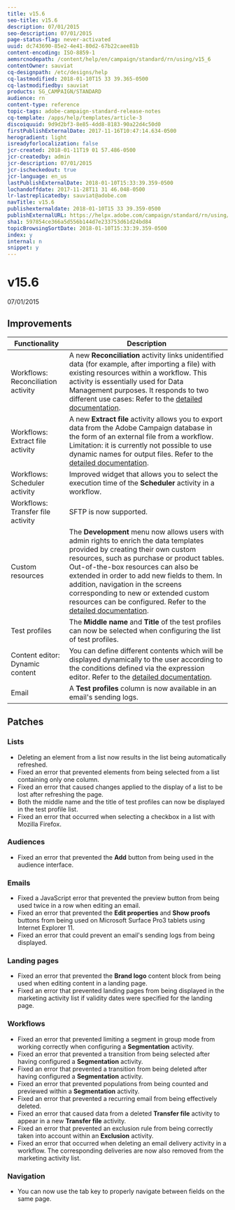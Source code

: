 ```yaml
---
title: v15.6
seo-title: v15.6
description: 07/01/2015
seo-description: 07/01/2015
page-status-flag: never-activated
uuid: dc743690-85e2-4e41-80d2-67b22caee81b
content-encoding: ISO-8859-1
aemsrcnodepath: /content/help/en/campaign/standard/rn/using/v15_6
contentOwner: sauviat
cq-designpath: /etc/designs/help
cq-lastmodified: 2018-01-10T15 33 39.365-0500
cq-lastmodifiedby: sauviat
products: SG_CAMPAIGN/STANDARD
audience: rn
content-type: reference
topic-tags: adobe-campaign-standard-release-notes
cq-template: /apps/help/templates/article-3
discoiquuid: 9d9d2bf3-8e85-4dd8-8183-90a22d4c50d0
firstPublishExternalDate: 2017-11-16T10:47:14.634-0500
herogradient: light
isreadyforlocalization: false
jcr-created: 2018-01-11T19 01 57.486-0500
jcr-createdby: admin
jcr-description: 07/01/2015
jcr-ischeckedout: true
jcr-language: en_us
lastPublishExternalDate: 2018-01-10T15:33:39.359-0500
lochandoffdate: 2017-11-28T11 31 46.048-0500
lr-lastreplicatedby: sauviat@adobe.com
navTitle: v15.6
publishexternaldate: 2018-01-10T15 33 39.359-0500
publishExternalURL: https://helpx.adobe.com/campaign/standard/rn/using/v15_6.html
sha1: 597854ce366a5d556b144d7e233753d61d24bd84
topicBrowsingSortDate: 2018-01-10T15:33:39.359-0500
index: y
internal: n
snippet: y
---
```


# v15.6

07/01/2015

## Improvements

|  Functionality  | Description  |
|---|---|
|  Workflows: Reconciliation activity  | A new **Reconciliation** activity links unidentified data (for example, after importing a file) with existing resources within a workflow. This activity is essentially used for Data Management purposes. It responds to two different use cases: Refer to the [detailed documentation](../../automating/using/reconciliation.md).  |
|  Workflows: Extract file activity  | A new **Extract file** activity allows you to export data from the Adobe Campaign database in the form of an external file from a workflow. Limitation: it is currently not possible to use dynamic names for output files. Refer to the [detailed documentation](../../automating/using/extract-file.md).  |
|  Workflows: Scheduler activity  | Improved widget that allows you to select the execution time of the **Scheduler** activity in a workflow.  |
|  Workflows: Transfer file activity  | SFTP is now supported.  |
|  Custom resources  | The **Development** menu now allows users with admin rights to enrich the data templates provided by creating their own custom resources, such as purchase or product tables. Out-of-the-box resources can also be extended in order to add new fields to them. In addition, navigation in the screens corresponding to new or extended custom resources can be configured. Refer to the [detailed documentation](../../developing/using/data-model-concepts.md).  |
|  Test profiles  | The **Middle name** and **Title** of the test profiles can now be selected when configuring the list of test profiles.  |
|  Content editor: Dynamic content  | You can define different contents which will be displayed dynamically to the user according to the conditions defined via the expression editor. Refer to the [detailed documentation](../../designing/using/defining-dynamic-content.md).  |
|  Email  | A **Test profiles** column is now available in an email's sending logs.  |

## Patches

### Lists

* Deleting an element from a list now results in the list being automatically refreshed.
* Fixed an error that prevented elements from being selected from a list containing only one column.
* Fixed an error that caused changes applied to the display of a list to be lost after refreshing the page.
* Both the middle name and the title of test profiles can now be displayed in the test profile list.
* Fixed an error that occurred when selecting a checkbox in a list with Mozilla Firefox.

### Audiences

* Fixed an error that prevented the **Add** button from being used in the audience interface.

### Emails

* Fixed a JavaScript error that prevented the preview button from being used twice in a row when editing an email.
* Fixed an error that prevented the **Edit properties** and **Show proofs** buttons from being used on Microsoft Surface Pro3 tablets using Internet Explorer 11.
* Fixed an error that could prevent an email's sending logs from being displayed.

### Landing pages

* Fixed an error that prevented the **Brand logo** content block from being used when editing content in a landing page. 
* Fixed an error that prevented landing pages from being displayed in the marketing activity list if validity dates were specified for the landing page.

### Workflows

* Fixed an error that prevented limiting a segment in group mode from working correctly when configuring a **Segmentation** activity. 
* Fixed an error that prevented a transition from being selected after having configured a **Segmentation** activity.
* Fixed an error that prevented a transition from being deleted after having configured a **Segmentation** activity.
* Fixed an error that prevented populations from being counted and previewed within a **Segmentation** activity.
* Fixed an error that prevented a recurring email from being effectively deleted.
* Fixed an error that caused data from a deleted **Transfer file** activity to appear in a new **Transfer file** activity. 
* Fixed an error that prevented an exclusion rule from being correctly taken into account within an **Exclusion** activity.
* Fixed an error that occurred when deleting an email delivery activity in a workflow. The corresponding deliveries are now also removed from the marketing activity list.

### Navigation

* You can now use the tab key to properly navigate between fields on the same page.

